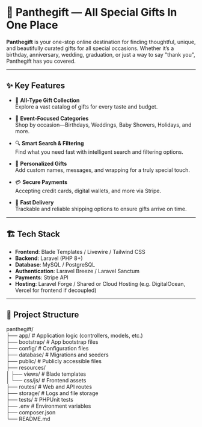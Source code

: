 # 🎁 Panthegift — All Special Gifts In One Place

**Panthegift** is your one-stop online destination for finding thoughtful, unique, and beautifully curated gifts for all special occasions. Whether it’s a birthday, anniversary, wedding, graduation, or just a way to say "thank you", Panthegift has you covered.

---

## ✨ Key Features

- 🎁 **All-Type Gift Collection**  
  Explore a vast catalog of gifts for every taste and budget.

- 📅 **Event-Focused Categories**  
  Shop by occasion—Birthdays, Weddings, Baby Showers, Holidays, and more.

- 🔍 **Smart Search & Filtering**  
  Find what you need fast with intelligent search and filtering options.

- 🎨 **Personalized Gifts**  
  Add custom names, messages, and wrapping for a truly special touch.

- 💳 **Secure Payments**  
  Accepting credit cards, digital wallets, and more via Stripe.

- 🚚 **Fast Delivery**  
  Trackable and reliable shipping options to ensure gifts arrive on time.

---

## 🏗️ Tech Stack

- **Frontend**: Blade Templates / Livewire / Tailwind CSS  
- **Backend**: Laravel (PHP 8+)  
- **Database**: MySQL / PostgreSQL  
- **Authentication**: Laravel Breeze / Laravel Sanctum  
- **Payments**: Stripe API  
- **Hosting**: Laravel Forge / Shared or Cloud Hosting (e.g. DigitalOcean, Vercel for frontend if decoupled)

---

## 📁 Project Structure

panthegift/ <br/>
├── app/ # Application logic (controllers, models, etc.)  <br/>
├── bootstrap/ # App bootstrap files  <br/>
├── config/ # Configuration files  <br/>
├── database/ # Migrations and seeders  <br/>
├── public/ # Publicly accessible files  <br/>
├── resources/  <br/>
│ ├── views/ # Blade templates  <br/>
│ └── css/js/ # Frontend assets  <br/>
├── routes/ # Web and API routes  <br/>
├── storage/ # Logs and file storage  <br/>
├── tests/ # PHPUnit tests  <br/>
├── .env # Environment variables <br/>
├── composer.json  <br/>
└── README.md
